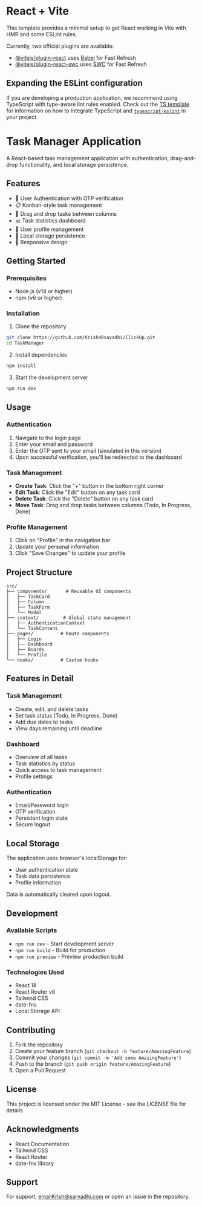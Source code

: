 # React + Vite

This template provides a minimal setup to get React working in Vite with HMR and some ESLint rules.

Currently, two official plugins are available:

- [@vitejs/plugin-react](https://github.com/vitejs/vite-plugin-react/blob/main/packages/plugin-react) uses [Babel](https://babeljs.io/) for Fast Refresh
- [@vitejs/plugin-react-swc](https://github.com/vitejs/vite-plugin-react/blob/main/packages/plugin-react-swc) uses [SWC](https://swc.rs/) for Fast Refresh

## Expanding the ESLint configuration

If you are developing a production application, we recommend using TypeScript with type-aware lint rules enabled. Check out the [TS template](https://github.com/vitejs/vite/tree/main/packages/create-vite/template-react-ts) for information on how to integrate TypeScript and [`typescript-eslint`](https://typescript-eslint.io) in your project.



# Task Manager Application

A React-based task management application with authentication, drag-and-drop functionality, and local storage persistence.

## Features

- 🔐 User Authentication with OTP verification
- 📋 Kanban-style task management
- 🔄 Drag and drop tasks between columns
- 📊 Task statistics dashboard
- 👤 User profile management
- 💾 Local storage persistence
- 📱 Responsive design

## Getting Started

### Prerequisites

- Node.js (v14 or higher)
- npm (v6 or higher)

### Installation

1. Clone the repository
```bash
git clone https://github.com/Krish40savadhi/ClickUp.git
cd TaskManager
```

2. Install dependencies
```bash
npm install
```

3. Start the development server
```bash
npm run dev
```

## Usage

### Authentication

1. Navigate to the login page
2. Enter your email and password
3. Enter the OTP sent to your email (simulated in this version)
4. Upon successful verification, you'll be redirected to the dashboard

### Task Management

- **Create Task**: Click the "+" button in the bottom right corner
- **Edit Task**: Click the "Edit" button on any task card
- **Delete Task**: Click the "Delete" button on any task card
- **Move Task**: Drag and drop tasks between columns (Todo, In Progress, Done)

### Profile Management

1. Click on "Profile" in the navigation bar
2. Update your personal information
3. Click "Save Changes" to update your profile

## Project Structure

```
src/
├── components/       # Reusable UI components
│   ├── TaskCard
│   ├── Column
│   ├── TaskForm
│   └── Modal
├── context/         # Global state management
│   ├── AuthenticationContext
│   └── TaskContent
├── pages/          # Route components
│   ├── Login
│   ├── Dashboard
│   ├── Boards
│   └── Profile
└── hooks/          # Custom hooks
```

## Features in Detail

### Task Management
- Create, edit, and delete tasks
- Set task status (Todo, In Progress, Done)
- Add due dates to tasks
- View days remaining until deadline

### Dashboard
- Overview of all tasks
- Task statistics by status
- Quick access to task management
- Profile settings

### Authentication
- Email/Password login
- OTP verification
- Persistent login state
- Secure logout

## Local Storage

The application uses browser's localStorage for:
- User authentication state
- Task data persistence
- Profile information

Data is automatically cleared upon logout.

## Development

### Available Scripts

- `npm run dev` - Start development server
- `npm run build` - Build for production
- `npm run preview` - Preview production build

### Technologies Used

- React 18
- React Router v6
- Tailwind CSS
- date-fns
- Local Storage API

## Contributing

1. Fork the repository
2. Create your feature branch (`git checkout -b feature/AmazingFeature`)
3. Commit your changes (`git commit -m 'Add some AmazingFeature'`)
4. Push to the branch (`git push origin feature/AmazingFeature`)
5. Open a Pull Request

## License

This project is licensed under the MIT License - see the LICENSE file for details

## Acknowledgments

- React Documentation
- Tailwind CSS
- React Router
- date-fns library

## Support

For support, emailKrish@sarvadhi.com or open an issue in the repository.
